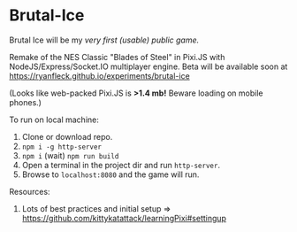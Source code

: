 # Brutal-Ice

Brutal Ice will be my *very first (usable) public game.*

Remake of the NES Classic "Blades of Steel" in Pixi.JS with NodeJS/Express/Socket.IO multiplayer engine. Beta will be available soon at <https://ryanfleck.github.io/experiments/brutal-ice>

(Looks like web-packed Pixi.JS is **>1.4 mb!** Beware loading on mobile phones.)

To run on local machine:
1. Clone or download repo.
2. `npm i -g http-server`
3. `npm i` (wait) `npm run build`
4. Open a terminal in the project dir and run `http-server`.
4. Browse to `localhost:8080` and the game will run.

Resources:
1. Lots of best practices and initial setup =>  <https://github.com/kittykatattack/learningPixi#settingup>
